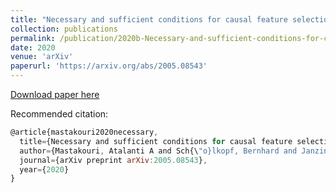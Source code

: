 ```yaml
---
title: "Necessary and sufficient conditions for causal feature selection in time series with latent common causes"
collection: publications
permalink: /publication/2020b-Necessary-and-sufficient-conditions-for-causal-feature-selection-in-time-series-with-latent-common-causes
date: 2020
venue: 'arXiv'
paperurl: 'https://arxiv.org/abs/2005.08543'
---
```


[Download paper here](https://arxiv.org/pdf/2005.08543.pdf)

Recommended citation:
```Javascript
@article{mastakouri2020necessary,
  title={Necessary and sufficient conditions for causal feature selection in time series with latent common causes},
  author={Mastakouri, Atalanti A and Sch{\"o}lkopf, Bernhard and Janzing, Dominik},
  journal={arXiv preprint arXiv:2005.08543},
  year={2020}
}


```